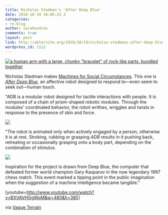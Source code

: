 ```yaml
---
title: Nicholas Stedman's 'After Deep Blue'
date: 2010-10-19 16:05:23 Z
categories:
- re-blog
author: sarahendren
comments: true
layout: post
link: http://ablersite.org/2010/10/19/nicholas-stedmans-after-deep-blue/
wordpress_id: 1112
---
```


[![a human arm with a large, chunky "bracelet" of rock-like parts, bundled together](http://ablersite.files.wordpress.com/2010/10/adbwitharmsmall2.jpg)](http://ablersite.files.wordpress.com/2010/10/adbwitharmsmall2.jpg)

Nicholas Stedman makes [Machines for Social Circumstances](http://nickstedman.wordpress.com/). This one is [_After Deep Blue_](http://facs-newmedia.finearts.yorku.ca/~nsted/adb2.html), an affective robot designed to respond to—even seem to seek out—human touch.


"ADB is a modular robot designed for tactile interactions with people. It is composed of a chain of prism-shaped robotic modules. Through the modules' coordinated behavior, the robot writhes, wriggles and twists in response to the presence of skin and force.


[![](http://ablersite.files.wordpress.com/2010/10/adbwitharmsmall-frontis.jpg)](http://ablersite.files.wordpress.com/2010/10/adbwitharmsmall-frontis.jpg)


"The robot is animated only when actively engaged by a person, otherwise it is at rest. Stroking, rubbing or grasping _ADB_ results in it pushing back, retreating or occasionally grasping onto a body part, depending on the combination of stimulus.


[![](http://ablersite.files.wordpress.com/2010/10/adb_white.jpg)](http://ablersite.files.wordpress.com/2010/10/adb_white.jpg)


Inspiration for the project is drawn from Deep Blue, the computer that defeated former world champion Gary Kasparov in the now legendary 1997 chess match. This event marked a tipping point in the public imagination when the suggestion of a machine intelligence became tangible."


[youtube=http://www.youtube.com/watch?v=BXVAVHGgWoM&w=480&h=385]

via [Vague Terrain](http://vagueterrain.net/journal12/nicholas-stedman)
